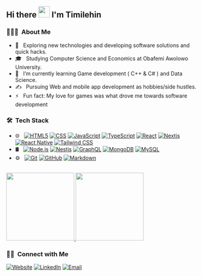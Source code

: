 ## Hi there <img src="https://raw.githubusercontent.com/iampavangandhi/iampavangandhi/master/gifs/Hi.gif" width="30px"> I'm Timilehin</h2>

### 👨🏻‍💻 &nbsp;About Me

- 🤔 &nbsp; Exploring new technologies and developing software solutions and quick hacks.
- 🎓 &nbsp; Studying Computer Science and Economics at Obafemi Awolowo University.
- 🌱 &nbsp; I’m currently learning Game development ( C++ & C# ) and Data Science.
- ✍️ &nbsp; Pursuing Web and mobile app development as hobbies/side hustles.
- ⚡ &nbsp; Fun fact: My love for games was what drove me towards software development

### 🛠 &nbsp;Tech Stack

<!-- 
- 💻 &nbsp;
  ![Python](https://img.shields.io/badge/-Python-333333?style=flat&logo=python)
  ![Java](https://img.shields.io/badge/-Java-333333?style=flat&logo=Java&logoColor=007396)
  ![C++](https://img.shields.io/badge/-C++-333333?style=flat&logo=C%2B%2B&logoColor=00599C)
-->
- 🌐 &nbsp;
  [![HTML5](https://img.shields.io/badge/HTML5-E34F26?logo=html5&logoColor=white)](https://developer.mozilla.org/en-US/docs/Web/HTML)
  [![CSS](https://img.shields.io/badge/-CSS-1572B6?style=flat&logo=CSS3&logoColor=white)](https://developer.mozilla.org/en-US/docs/Web/CSS)
  [![JavaScript](https://img.shields.io/badge/-JavaScript-F7DF1E?style=flat&logo=javascript&logoColor=black)](https://developer.mozilla.org/en-US/docs/Web/JavaScript)
  [![TypeScript](https://img.shields.io/badge/-TypeScript-007ACC?style=flat&logo=typeScript&logoColor=white)](https://www.typescriptlang.org/)
  [![React](https://img.shields.io/badge/-React-333333?style=flat&logo=react)](https://react.dev/)
  [![Nextjs](https://img.shields.io/badge/-Nextjs-333333?style=flat&logo=nextdotjs)](https://nextjs.org/)
  [![React Native](https://img.shields.io/badge/React%20Native-333333?logo=react)](https://reactnative.dev/)
  [![Tailwind CSS](https://img.shields.io/badge/Tailwind%20CSS-38B2AC?logo=tailwind-css&logoColor=white)](https://tailwindcss.com/)
- 🛢 &nbsp;
  [![Node.js](https://img.shields.io/badge/-Node.js-339933?style=flat&logo=node.js&logoColor=white)](https://nodejs.org/)
  [![Nestjs](https://img.shields.io/badge/-NestJS-E0234E?style=flat&logo=nestjs&logoColor=white)](https://nestjs.com/)
  [![GraphQL](https://img.shields.io/badge/GraphQL-E10098?logo=graphql&logoColor=white)](https://graphql.org/)
  [![MongoDB](https://img.shields.io/badge/-MongoDB-47A248?style=flat&logo=mongodb&logoColor=white)](https://www.mongodb.com/)
  [![MySQL](https://img.shields.io/badge/-MySQL-4479A1?style=flat&logo=mysql&logoColor=white)](https://www.mysql.com/)
- ⚙️ &nbsp;
  [![Git](https://img.shields.io/badge/-Git-F05032?style=flat&logo=git&logoColor=white)](https://git-scm.com/)
  [![GitHub](https://img.shields.io/badge/-GitHub-181717?style=flat&logo=github&logoColor=white)](https://github.com/)
  [![Markdown](https://img.shields.io/badge/-Markdown-black?style=flat&logo=markdown&logoColor=white)](https://www.markdownguide.org/)

<br/>

<a href="https://github.com/Justkanye">
  <img height="180em" src="https://github-readme-stats.vercel.app/api?username=Justkanye&theme=buefy&show_icons=true" />
  <img height="180em" src="https://github-readme-stats.vercel.app/api/top-langs/?username=Justkanye&theme=buefy&layout=compact" />
</a>

<br/>

<h3> 🤝🏻 &nbsp;Connect with Me </h3>

<p>
<a href="https://bit.ly/adekanye-timilehin-portfolio"><img alt="Website" src="https://img.shields.io/badge/Website-My%20Portfolio-blue?style=flat-square&logo=google-chrome"></a>
<a href="https://www.linkedin.com/in/adekanye-timilehin/"><img alt="LinkedIn" src="https://img.shields.io/badge/LinkedIn-Adekanye%20Timilehin%20-blue?style=flat-square&logo=linkedin"></a>
<a href="mailto:adekanyetimilehin2000@gmail.com"><img alt="Email" src="https://img.shields.io/badge/Email-adekanyetimilehin2000@gmail.com-blue?style=flat-square&logo=gmail"></a>
</p>
<!--
- 🔭 I’m currently working on ...
- 👯 I’m looking to collaborate on ...
- 🤔 I’m looking for help with ...
- 💬 Ask me about ...
- 📫 How to reach me: ...
- 😄 Pronouns: ...
-->
